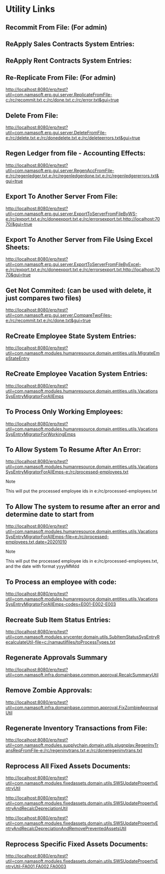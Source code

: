 # Utility Links

<ServerBaseURL/>

## Recommit From File: (For admin)
<UtilityLinkBuilder
className="com.namasoft.erp.gui.server.RecommitFromFile"
:params="[
{ title: 'Recommit File', default: 'e:/rc/recommit.txt' },
{ title: 'Done File', default: 'e:/rc/done.txt' },
{ title: 'Errors File', default: 'e:/rc/errors.txt' }
]"
/>

## ReApply Sales Contracts System Entries:

<UtilityLinkBuilder 
className="com.namasoft.modules.realstate.domain.utils.RESysEntryMigratorUtility"/>

## ReApply Rent Contracts System Entries:
<UtilityLinkBuilder
className="com.namasoft.modules.realstate.domain.utils.UpdateREReservationEntryUtil"/>

## Re-Replicate From File: (For admin)
<UtilityLinkBuilder
className="com.namasoft.modules.realstate.domain.utils.UpdateREReservationEntryUtil"/>

[http://localhost:8080/erp/test?util=com.namasoft.erp.gui.server.ReplicateFromFile-c:/rc/recommit.txt,c:/rc/done.txt,c:/rc/error.txt&gui=true](http://localhost:8080/erp/test?util=com.namasoft.erp.gui.server.ReplicateFromFile-c:/rc/recommit.txt,c:/rc/done.txt,c:/rc/error.txt&gui=true)

## Delete From File:
[http://localhost:8080/erp/test?util=com.namasoft.erp.gui.server.DeleteFromFile-e:/rc/delete.txt,e:/rc/donedelete.txt,e:/rc/deleteerrors.txt&gui=true](http://localhost:8080/erp/test?util=com.namasoft.erp.gui.server.DeleteFromFile-e:/rc/delete.txt,e:/rc/donedelete.txt,e:/rc/deleteerrors.txt&gui=true)

## Regen Ledger from file - Accounting Effects:
[http://localhost:8080/erp/test?util=com.namasoft.erp.gui.server.RegenAccFromFile-e:/rc/regenledger.txt,e:/rc/regenledgerdone.txt,e:/rc/regenledgererrors.txt&gui=true ](http://localhost:8080/erp/test?util=com.namasoft.erp.gui.server.RegenAccFromFile-e:/rc/regenledger.txt,e:/rc/regenledgerdone.txt,e:/rc/regenledgererrors.txt&gui=true)

## Export To Another Server From File:
[http://localhost:8080/erp/test?util=com.namasoft.erp.gui.server.ExportToServerFromFileByWS-e:/rc/export.txt,e:/rc/doneexport.txt,e:/rc/errorsexport.txt,http://localhost:7070/&gui=true](http://localhost:8080/erp/test?util=com.namasoft.erp.gui.server.ExportToServerFromFileByWS-e:/rc/export.txt,e:/rc/doneexport.txt,e:/rc/errorsexport.txt,http://localhost:7070/&gui=true)

## Export To Another Server from File Using Excel Sheets:
[http://localhost:8080/erp/test?util=com.namasoft.erp.gui.server.ExportToServerFromFileByExcel-e:/rc/export.txt,e:/rc/doneexport.txt,e:/rc/errorsexport.txt,http://localhost:7070&gui=true](http://localhost:8080/erp/test?util=com.namasoft.erp.gui.server.ExportToServerFromFileByExcel-e:/rc/export.txt,e:/rc/doneexport.txt,e:/rc/errorsexport.txt,http://localhost:7070&gui=true)

## Get Not Commited: (can be used with delete, it just compares two files)
[http://localhost:8080/erp/test?util=com.namasoft.erp.gui.server.CompareTwoFiles-e:/rc/recommit.txt,e:/rc/done.txt&gui=true](http://localhost:8080/erp/test?util=com.namasoft.erp.gui.server.CompareTwoFiles-e:/rc/recommit.txt,e:/rc/done.txt&gui=true)

## ReCreate Employee State System Entries:
[http://localhost:8080/erp/test?util=com.namasoft.modules.humanresource.domain.entities.utils.MigrateEmpStateEntry](http://localhost:8080/erp/test?util=com.namasoft.modules.humanresource.domain.entities.utils.MigrateEmpStateEntry)

## ReCreate Employee Vacation System Entries:
[http://localhost:8080/erp/test?util=com.namasoft.modules.humanresource.domain.entities.utils.VacationsSysEntryMigratorForAllEmps](http://localhost:8080/erp/test?util=com.namasoft.modules.humanresource.domain.entities.utils.VacationsSysEntryMigratorForAllEmps)

## To Process Only Working Employees:
[http://localhost:8080/erp/test?util=com.namasoft.modules.humanresource.domain.entities.utils.VacationsSysEntryMigratorForWorkingEmps](http://localhost:8080/erp/test?util=com.namasoft.modules.humanresource.domain.entities.utils.VacationsSysEntryMigratorForWorkingEmps)

## To Allow System To Resume After An Error:
[http://localhost:8080/erp/test?util=com.namasoft.modules.humanresource.domain.entities.utils.VacationsSysEntryMigratorForAllEmps-e:/rc/processed-employees.txt](http://localhost:8080/erp/test?util=com.namasoft.modules.humanresource.domain.entities.utils.VacationsSysEntryMigratorForAllEmps-e:/rc/processed-employees.txt)
> [!NOTE]
> This will put the processed employee ids in e:/rc/processed-employees.txt

## To Allow The system to resume after an error and determine date to start from
[http://localhost:8080/erp/test?util=com.namasoft.modules.humanresource.domain.entities.utils.VacationsSysEntryMigratorForAllEmps-file=e:/rc/processed-employees.txt,date=20201010](http://localhost:8080/erp/test?util=com.namasoft.modules.humanresource.domain.entities.utils.VacationsSysEntryMigratorForAllEmps-file=e:/rc/processed-employees.txt,date=20201010)
> [!NOTE]
> This will put the processed employee ids in e:/rc/processed-employees.txt,
> and the date with format yyyyMMdd 

## To Process an employee with code:
[http://localhost:8080/erp/test?util=com.namasoft.modules.humanresource.domain.entities.utils.VacationsSysEntryMigratorForAllEmps-codes=E001-E002-E003](http://localhost:8080/erp/test?util=com.namasoft.modules.humanresource.domain.entities.utils.VacationsSysEntryMigratorForAllEmps-codes=E001-E002-E003)

## Recreate Sub Item Status Entries:
[http://localhost:8080/erp/test?util=com.namasoft.modules.srvcenter.domain.utils.SubItemStatusSysEntryRecalculateUtil-file=c:/namautilfiles/toProcessTypes.txt](http://localhost:8080/erp/test?util=com.namasoft.modules.srvcenter.domain.utils.SubItemStatusSysEntryRecalculateUtil-file=c:/namautilfiles/toProcessTypes.txt)

## Regenerate Approvals Summary
[http://localhost:8080/erp/test?util=com.namasoft.infra.domainbase.common.approval.RecalcSummaryUtil](http://localhost:8080/erp/test?util=com.namasoft.infra.domainbase.common.approval.RecalcSummaryUtil)

## Remove Zombie Approvals:
[http://localhost:8080/erp/test?util=com.namasoft.infra.domainbase.common.approval.FixZombieApprovalUtil](http://localhost:8080/erp/test?util=com.namasoft.infra.domainbase.common.approval.FixZombieApprovalUtil)

## Regenerate Inventory Transactions from File:
[http://localhost:8080/erp/test?util=com.namasoft.modules.supplychain.domain.utils.plugnplay.RegenInvTransReqFromFile-e:/rc/regeninvtrans.txt,e:/rc/doneregeninvtrans.txt](http://localhost:8080/erp/test?util=com.namasoft.modules.supplychain.domain.utils.plugnplay.RegenInvTransReqFromFile-e:/rc/regeninvtrans.txt,e:/rc/doneregeninvtrans.txt)

## Reprocess All Fixed Assets Documents:
[http://localhost:8080/erp/test?util=com.namasoft.modules.fixedassets.domain.utils.SWSUpdatePropertyEntryUtil](http://localhost:8080/erp/test?util=com.namasoft.modules.fixedassets.domain.utils.SWSUpdatePropertyEntryUtil)

[http://localhost:8080/erp/test?util=com.namasoft.modules.fixedassets.domain.utils.SWSUpdatePropertyEntryAndRecalcDepreciationUtil](http://localhost:8080/erp/test?util=com.namasoft.modules.fixedassets.domain.utils.SWSUpdatePropertyEntryAndRecalcDepreciationUtil)

[http://localhost:8080/erp/test?util=com.namasoft.modules.fixedassets.domain.utils.SWSUpdatePropertyEntryAndRecalcDepreciationAndRemovePreventedAssetsUtil](http://localhost:8080/erp/test?util=com.namasoft.modules.fixedassets.domain.utils.SWSUpdatePropertyEntryAndRecalcDepreciationAndRemovePreventedAssetsUtil)

## Reprocess Specific Fixed Assets Documents:
[http://localhost:8080/erp/test?util=com.namasoft.modules.fixedassets.domain.utils.SWSUpdatePropertyEntryUtil-FA001,FA002,FA0003](http://localhost:8080/erp/test?util=com.namasoft.modules.fixedassets.domain.utils.SWSUpdatePropertyEntryUtil-FA001,FA002,FA0003)

